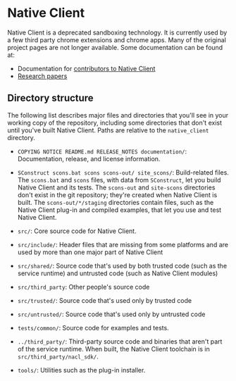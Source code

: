 #  Native Client

Native Client is a deprecated sandboxing technology. It is currently used by a
few third party chrome extensions and chrome apps. Many of the original project
pages are not longer available. Some documentation can be found at:
 * Documentation for [contributors to Native
   Client](http://www.chromium.org/nativeclient)
 * [Research
   papers](http://www.chromium.org/nativeclient/reference/research-papers)

##  Directory structure

The following list describes major files and directories that you'll see in
your working copy of the repository, including some directories that don't
exist until you've built Native Client. Paths are relative to the
`native_client` directory.

 * `COPYING NOTICE README.md RELEASE_NOTES documentation/`: Documentation,
   release, and license information.

 * `SConstruct scons.bat scons scons-out/ site_scons/`: Build-related files.
   The `scons.bat` and `scons` files, with data from `SConstruct`, let you
   build Native Client and its tests. The `scons-out` and `site-scons`
   directories don't exist in the git repository; they're created when Native
   Client is built. The `scons-out/*/staging` directories contain files, such
   as the Native Client plug-in and compiled examples, that let you use and
   test Native Client.

 * `src/`: Core source code for Native Client.

 * `src/include/`: Header files that are missing from some platforms and are
   used by more than one major part of Native Client

 * `src/shared/`: Source code that's used by both trusted code (such as the
   service runtime) and untrusted code (such as Native Client modules)

 * `src/third_party`: Other people's source code

 * `src/trusted/`: Source code that's used only by trusted code

 * `src/untrusted/`: Source code that's used only by untrusted code

 * `tests/common/`: Source code for examples and tests.

 * `../third_party/`: Third-party source code and binaries that aren't part of
   the service runtime.  When built, the Native Client toolchain is in
   `src/third_party/nacl_sdk/`.

 * `tools/`: Utilities such as the plug-in installer.
